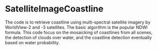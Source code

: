 # SatelliteImageCoastline
The code is to retrieve coastline using multi-spectral satellite imagery by WorldView-2 and -3 satellites. The basic algorithm is the popular NDWI formula. This code focus on the mosaicking of coastlines from all scenes, the detection of clouds over water, and the coastline detection eventually based on water probability. 
